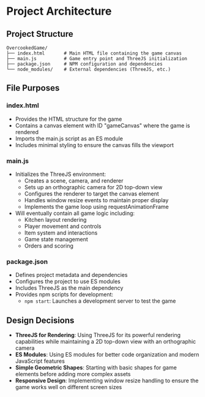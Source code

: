 # Project Architecture

## Project Structure

```
OvercookedGame/
├── index.html       # Main HTML file containing the game canvas
├── main.js          # Game entry point and ThreeJS initialization
├── package.json     # NPM configuration and dependencies
└── node_modules/    # External dependencies (ThreeJS, etc.)
```

## File Purposes

### index.html
- Provides the HTML structure for the game
- Contains a canvas element with ID "gameCanvas" where the game is rendered
- Imports the main.js script as an ES module
- Includes minimal styling to ensure the canvas fills the viewport

### main.js
- Initializes the ThreeJS environment:
  - Creates a scene, camera, and renderer
  - Sets up an orthographic camera for 2D top-down view
  - Configures the renderer to target the canvas element
  - Handles window resize events to maintain proper display
  - Implements the game loop using requestAnimationFrame
- Will eventually contain all game logic including:
  - Kitchen layout rendering
  - Player movement and controls
  - Item system and interactions
  - Game state management
  - Orders and scoring

### package.json
- Defines project metadata and dependencies
- Configures the project to use ES modules
- Includes ThreeJS as the main dependency
- Provides npm scripts for development:
  - `npm start`: Launches a development server to test the game

## Design Decisions

- **ThreeJS for Rendering**: Using ThreeJS for its powerful rendering capabilities while maintaining a 2D top-down view with an orthographic camera
- **ES Modules**: Using ES modules for better code organization and modern JavaScript features
- **Simple Geometric Shapes**: Starting with basic shapes for game elements before adding more complex assets
- **Responsive Design**: Implementing window resize handling to ensure the game works well on different screen sizes
